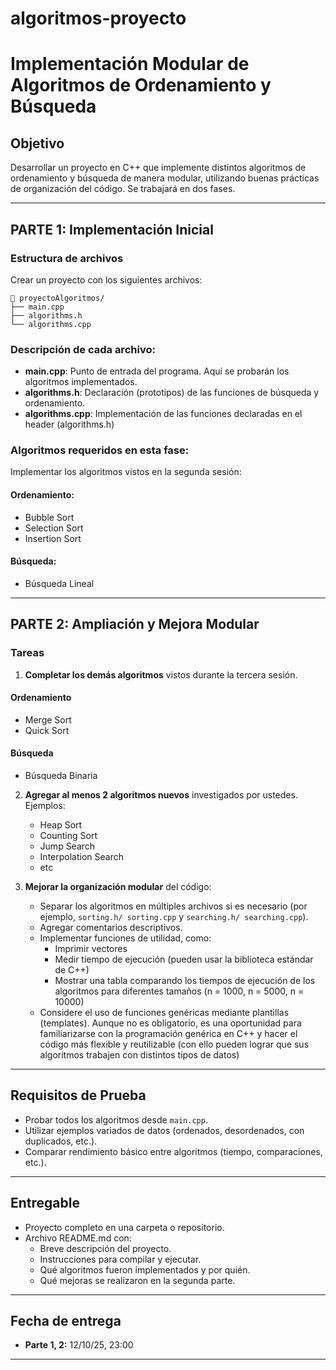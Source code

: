 # algoritmos-proyecto

# Implementación Modular de Algoritmos de Ordenamiento y Búsqueda

## Objetivo
Desarrollar un proyecto en C++ que implemente distintos algoritmos de ordenamiento y búsqueda de manera modular, utilizando buenas prácticas de organización del código. Se trabajará en dos fases.

---

## PARTE 1: Implementación Inicial

### Estructura de archivos

Crear un proyecto con los siguientes archivos:
```
📁 proyectoAlgoritmos/
├── main.cpp
├── algorithms.h
└── algorithms.cpp
```

### Descripción de cada archivo:

- **main.cpp**: Punto de entrada del programa. Aquí se probarán los algoritmos implementados.
- **algorithms.h**: Declaración (prototipos) de las funciones de búsqueda y ordenamiento.
- **algorithms.cpp**: Implementación de las funciones declaradas en el header (algorithms.h)

### Algoritmos requeridos en esta fase:

Implementar los algoritmos vistos en la segunda sesión:

#### Ordenamiento:
- Bubble Sort
- Selection Sort
- Insertion Sort

#### Búsqueda:
- Búsqueda Lineal

---

## PARTE 2: Ampliación y Mejora Modular

### Tareas

1. **Completar los demás algoritmos** vistos durante la tercera sesión. 

#### Ordenamiento
   - Merge Sort
   - Quick Sort

#### Búsqueda
   - Búsqueda Binaria

2. **Agregar al menos 2 algoritmos nuevos** investigados por ustedes. Ejemplos:
   - Heap Sort
   - Counting Sort
   - Jump Search
   - Interpolation Search
   - etc

3. **Mejorar la organización modular** del código:
   - Separar los algoritmos en múltiples archivos si es necesario (por ejemplo, `sorting.h/ sorting.cpp` y `searching.h/ searching.cpp`).
   - Agregar comentarios descriptivos.
   - Implementar funciones de utilidad, como:
     - Imprimir vectores
     - Medir tiempo de ejecución (pueden usar la biblioteca estándar <chrono> de C++)
     - Mostrar una tabla comparando los tiempos de ejecución de los algoritmos para diferentes tamaños (n = 1000, n = 5000, n = 10000)
   - Considere el uso de funciones genéricas mediante plantillas (templates). Aunque no es obligatorio, es una oportunidad para familiarizarse con la programación genérica en C++ y hacer el código más flexible y reutilizable (con ello pueden lograr que sus algoritmos trabajen con distintos tipos de datos) 
---

## Requisitos de Prueba

- Probar todos los algoritmos desde `main.cpp`.
- Utilizar ejemplos variados de datos (ordenados, desordenados, con duplicados, etc.).
- Comparar rendimiento básico entre algoritmos (tiempo, comparaciones, etc.).
---

##  Entregable

- Proyecto completo en una carpeta o repositorio.
- Archivo README.md con:
  - Breve descripción del proyecto.
  - Instrucciones para compilar y ejecutar.
  - Qué algoritmos fueron implementados y por quién.
  - Qué mejoras se realizaron en la segunda parte.

---

## Fecha de entrega

- **Parte 1, 2:** 12/10/25, 23:00
---

<!-- 
## Bonus
- Agregar una interfaz de consola para seleccionar el algoritmo a utilizar.
- Leer datos desde un archivo de texto.
- Visualizar el proceso de ordenamiento paso a paso (ideal para burbuja o inserción).

---
-->